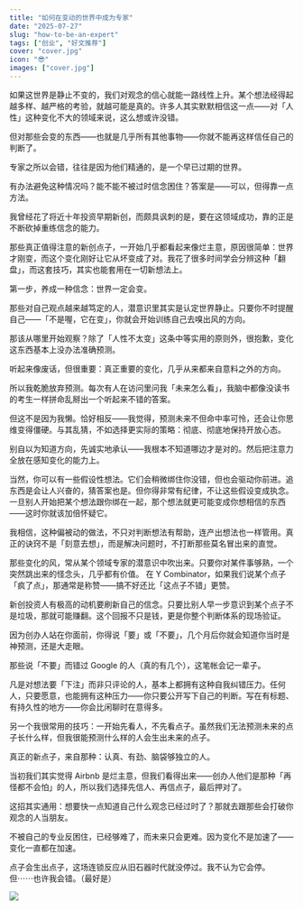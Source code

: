 ```yaml
---
title: "如何在变动的世界中成为专家"
date: "2025-07-27"
slug: "how-to-be-an-expert"
tags: ["创业", "好文推荐"]
cover: "cover.jpg"
icon: "😎"
images: ["cover.jpg"]
---
```

如果这世界是静止不变的，我们对观念的信心就能一路线性上升。某个想法经得起越多样、越严格的考验，就越可能是真的。许多人其实默默相信这一点——对「人性」这种变化不大的领域来说，这么想或许没错。



但对那些会变的东西——也就是几乎所有其他事物——你就不能再这样信任自己的判断了。



专家之所以会错，往往是因为他们精通的，是一个早已过期的世界。



有办法避免这种情况吗？能不能不被过时信念困住？答案是——可以，但得靠一点方法。



我曾经花了将近十年投资早期新创，而颇具讽刺的是，要在这领域成功，靠的正是不断砍掉重练信念的能力。



那些真正值得注意的新创点子，一开始几乎都看起来像烂主意，原因很简单：世界才刚变，而这个变化刚好让它从坏变成了对。我花了很多时间学会分辨这种「翻盘」，而这套技巧，其实也能套用在一切新想法上。



第一步，养成一种信念：世界一定会变。



那些对自己观点越来越笃定的人，潜意识里其实是认定世界静止。只要你不时提醒自己——「不是喔，它在变」，你就会开始训练自己去嗅出风的方向。



那该从哪里开始观察？除了「人性不太变」这条中等实用的原则外，很抱歉，变化这东西基本上没办法准确预测。



听起来像废话，但很重要：真正重要的变化，几乎从来都来自意料之外的方向。



所以我乾脆放弃预测。每次有人在访问里问我「未来怎么看」，我脑中都像没读书的考生一样拼命乱掰出一个听起来不错的答案。



但这不是因为我懒。恰好相反——我觉得，预测未来不但命中率可怜，还会让你思维变得僵硬。与其乱猜，不如选择更实际的策略：彻底、彻底地保持开放心态。



别自以为知道方向，先诚实地承认——我根本不知道哪边才是对的。然后把注意力全放在感知变化的能力上。



当然，你可以有一些假设性想法。它们会稍微绑住你没错，但也会驱动你前进。追东西是会让人兴奋的，猜答案也是。但你得非常有纪律，不让这些假设变成执念。
一旦别人开始把某个想法跟你绑在一起，那个想法就更可能变成你想相信的东西——这时你就该加倍怀疑它。



我相信，这种偏被动的做法，不只对判断想法有帮助，连产出想法也一样管用。真正的诀窍不是「刻意去想」，而是解决问题时，不打断那些莫名冒出来的直觉。



那些变化的风，常从某个领域专家的潜意识中吹出来。只要你对某件事够熟，一个突然跳出来的怪念头，几乎都有价值。
在 Y Combinator，如果我们说某个点子「疯了点」，那通常是称赞——搞不好还比「这点子不错」更赞。



新创投资人有极高的动机要刷新自己的信念。只要比别人早一步意识到某个点子不是垃圾，那就可能赚翻。这个回报不只是钱，更是你整个判断体系的现场验证。



因为创办人站在你面前，你得说「要」或「不要」，几个月后你就会知道你当时是神预测，还是大走眼。



那些说「不要」而错过 Google 的人（真的有几个），这笔帐会记一辈子。



凡是对想法要「下注」而非只评论的人，基本上都拥有这种自我纠错压力。任何人，只要愿意，也能拥有这种压力——你只要公开写下自己的判断。写在有标题、有持久性的地方——你会比闲聊时在意得多。



另一个我很常用的技巧：一开始先看人，不先看点子。虽然我们无法预测未来的点子长什么样，但我很能预测什么样的人会生出未来的点子。



真正的新点子，来自那种：认真、有劲、脑袋够独立的人。



当初我们其实觉得 Airbnb 是烂主意，但我们看得出来——创办人他们是那种「再怪都不会怕」的人，所以我们选择先信人、再信点子，最后押对了。



这招其实通用：想要快一点知道自己什么观念已经过时了？那就去跟那些会打破你观念的人当朋友。



不被自己的专业反困住，已经够难了，而未来只会更难。因为变化不是加速了——变化一直都在加速。



点子会生出点子，这场连锁反应从旧石器时代就没停过。我不认为它会停。
但⋯⋯也许我会错。（最好是）




![](https://prod-files-secure.s3.us-west-2.amazonaws.com/112d0858-5090-4d34-a606-b75eb8d65fd2/46476355-9cf3-4e99-9b7a-3531bc426380/1000202064.png?X-Amz-Algorithm=AWS4-HMAC-SHA256&X-Amz-Content-Sha256=UNSIGNED-PAYLOAD&X-Amz-Credential=ASIAZI2LB4663RRJA46E%2F20250728%2Fus-west-2%2Fs3%2Faws4_request&X-Amz-Date=20250728T133309Z&X-Amz-Expires=3600&X-Amz-Security-Token=IQoJb3JpZ2luX2VjEGUaCXVzLXdlc3QtMiJIMEYCIQCA1ScAjIC3xtulFBlzH0%2FupoL1KXu5ViV%2F6qKPywAOwgIhAO0xCX7sZwdACTrnpu5rBAb%2B1nEIT0hIkIbxdNLXNNNVKogECI7%2F%2F%2F%2F%2F%2F%2F%2F%2F%2FwEQABoMNjM3NDIzMTgzODA1Igwo8AUc%2FEuTsOdhi%2F8q3ANfKykt6ei%2BBebAf6xGMoRjA1bVOkBNDFRuh0VGFvnKQkzvPqX2WUK3963cbgwDP2biDSdLv7DC9zK2DChWWdRW9o7fmEP5uPwpEC7L7kPjspfvu63CqV8VuUKzcP1AYkjk8QyVsNrzdYaGvbj5wFHDl0hYqYdq%2Fwjs09bAJfhv1WRh25eYKu8RulGfzB4FZMsI5Xc0903AIYi3NSzKKYOD775%2F8%2F1NE3zNSQAc2oUkn5uXoOPg1wk66UvCiPW0kLxYhVCQhDBCjEgP33IX1T1lM9sI65ZdwUQD5QmjdN5foAi2FdoELS%2Bl9ujdfhpAFC9VA%2BIZkZ6YcjnF%2BRWNbMtmirkpLGnx48m7W52wCbb01KBpm1VlaaI2k7yxNUIiJnbzCqHoKVmCr6Q0UR43nBohJ4CJWtTiXflAnuGHAsqpiBraxTIne3WkKNnIVYvzD1sdjcScK7lfc3pqmy9PHB6iOb658aUqAxgQuePOysdDpNuQnw11csUA%2FeaBaH3jQmNjjq%2FJChVGdZmBSs7gOfLgxrWpXraVXO%2FsCJ9RC7iijHI6GUDT5GBZvL2cx%2Brjk1z9wrRPKBo8BtqcwssMrl1%2FOtfI1iEtV2kWR%2BJvb8q%2BmK6m3n1LOWPQ0C3zKTCj4Z3EBjqkAespr5BMwr5%2B7AKGBVcRCPCJRONORUw6O3CzRRovI2MP4985qLH5hSsQevbYeC5XUeK%2FwYRVmLD5%2FG2%2FFPOSq4yXU3Fy8Uy8gdaeZGHT%2B5WE5nSahR%2FuLNmAzKtqEU%2BED9klFOVRdNLwvfvYfABi%2BtqHRBrTua6G0bykwQxFHZChIA7Ab674ePizWEWYulamgm8nBM8qFtpp7O0QbpIRoJQmlRW5&X-Amz-Signature=3a12046f8a5f417e2e8f89bb07aefa55ec76a75d6cdabaebd3e37574f028697d&X-Amz-SignedHeaders=host&x-amz-checksum-mode=ENABLED&x-id=GetObject)

